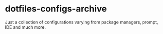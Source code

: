 # dotfiles-configs-archive
Just a collection of configurations varying from package managers, prompt, IDE and much more.
